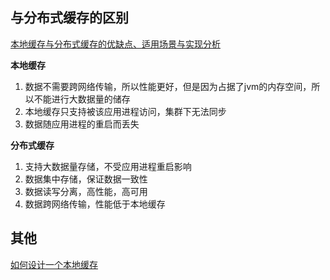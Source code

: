 ## 与分布式缓存的区别

[本地缓存与分布式缓存的优缺点、适用场景与实现分析](https://ost.51cto.com/posts/1002) 

**本地缓存**

1. 数据不需要跨网络传输，所以性能更好，但是因为占据了jvm的内存空间，所以不能进行大数据量的储存
2. 本地缓存只支持被该应用进程访问，集群下无法同步
3. 数据随应用进程的重启而丢失

**分布式缓存**

1. 支持大数据量存储，不受应用进程重启影响
2. 数据集中存储，保证数据一致性
3. 数据读写分离，高性能，高可用
4. 数据跨网络传输，性能低于本地缓存

## 其他

[如何设计一个本地缓存](https://developer.aliyun.com/article/847521) 